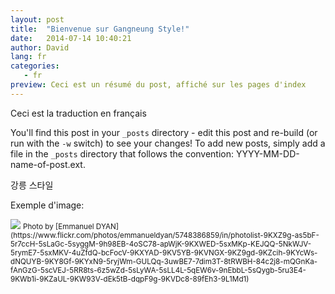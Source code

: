 ```yaml
---
layout: post
title:  "Bienvenue sur Gangneung Style!"
date:   2014-07-14 10:40:21
author: David
lang: fr
categories:
   - fr
preview: Ceci est un résumé du post, affiché sur les pages d'index 
---
```


Ceci est la traduction en français

You'll find this post in your `_posts` directory - edit this post and re-build (or run with the `-w` switch) to see your changes!
To add new posts, simply add a file in the `_posts` directory that follows the convention: YYYY-MM-DD-name-of-post.ext.

강릉 스타일

Exemple d'image:
<div class="container-picture">
  <img class="img-responsive" src="{{ site.url_test }}/assets/Jeonju-South_Korea.jpg"/>
  <small>Photo by [Emmanuel DYAN](https://www.flickr.com/photos/emmanueldyan/5748386859/in/photolist-9KXZ9g-as5bF-5r7ccH-5sLaGc-5syggM-9h98EB-4oSC78-apWjK-9KXWED-5sxMKp-KEJQQ-5NkWJV-5rymE7-5sxMKV-4uZfdQ-bcFocV-9KXYAD-9KV5YB-9KVNGX-9KZ9gd-9KZcih-9KYcWs-dNQUYB-9KY8Gf-9KYxN9-5ryjWm-GULQq-3uwBE7-7dim3T-8tRWBH-84c2j8-mQGnKa-fAnGzG-5scVEJ-5RR8ts-6z5wZd-5sLyWA-5sLL4L-5qEW6v-9nEbbL-5sQygb-5ru3E4-9KWb1i-9KZaUL-9KW93V-dEk5tB-dqpF9g-9KVDc8-89fEh3-9L1Md1)</small>
</div>
